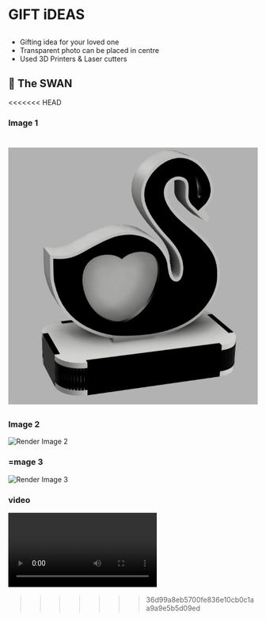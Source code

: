 # GIFT iDEAS

##   
* Gifting idea for your loved one
* Transparent photo can be placed in centre
* Used 3D Printers & Laser cutters 


## 🎨 The SWAN

<<<<<<< HEAD
### Image 1
![Render Image 2](/images/swan1.jpg)
=======
### Image 2
![Render Image 2](/images/swan2.jpg)

### =mage 3
![Render Image 3](swan3.jpg)

### video
![Render Image 4](swan4.mp4)
>>>>>>> 36d99a8eb5700fe836e10cb0c1aa9a9e5b5d09ed
